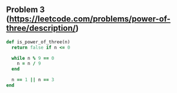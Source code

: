 ## Problem 3 (https://leetcode.com/problems/power-of-three/description/)

```ruby
def is_power_of_three(n)
  return false if n <= 0

  while n % 9 == 0
    n = n / 9
  end

  n == 1 || n == 3
end

```
